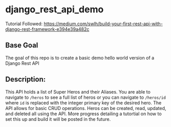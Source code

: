 # django_rest_api_demo

Tutorial Followed: https://medium.com/swlh/build-your-first-rest-api-with-django-rest-framework-e394e39a482c

## Base Goal
The goal of this repo is to create a basic demo hello world version of a Django Rest API

## Description:
This API holds a list of Super Heros and their Aliases. You are able to navigate to `/heros` to see a full list of heros or you can navigate to `/heros/id` where `id` is replaced with the integer primary key of the desired hero. The API allows for basic CRUD operations. Heros can be created, read, updated, and deleted all using the API. More progress detailing a tutortial on how to set this up and build it will be posted in the future. 
